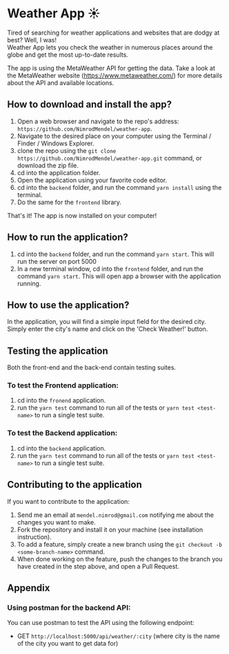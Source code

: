 # Weather App ☀️
  
Tired of searching for weather applications and websites that are dodgy at best? Well, I was!  
Weather App lets you check the weather in numerous places around the globe and get the most up-to-date results.  

The app is using the MetaWeather API for getting the data. Take a look at the MetaWeather website (https://www.metaweather.com/) for more details about the API 
and available locations.

## How to download and install the app?
1. Open a web browser and navigate to the repo's address: `https://github.com/NimrodMendel/weather-app`.
2. Navigate to the desired place on your computer using the Terminal / Finder / Windows Explorer.
3. clone the repo using the `git clone https://github.com/NimrodMendel/weather-app.git` command, or download the zip file.
4. cd into the application folder.
5. Open the application using your favorite code editor.
6. cd into the `backend` folder, and run the command `yarn install` using the terminal.
7. Do the same for the `frontend` library.

That's it! The app is now installed on your computer!


## How to run the application?

1. cd into the `backend` folder, and run the command `yarn start`. This will run the server on port 5000
2. In a new terminal window, cd into the `frontend` folder, and run the command `yarn start`. This will open app a browser with the application running.

## How to use the application?

In the application, you will find a simple input field for the desired city. Simply enter the city's name and click on the 'Check Weather!' button.


## Testing the application
Both the front-end and the back-end contain testing suites. 

### To test the Frontend application:
1. cd into the `fronend` application.
2. run the `yarn test` command to run all of the tests or `yarn test <test-name>` to run a single test suite.


### To test the Backend application:
1. cd into the `backend` application.
2. run the `yarn test` command to run all of the tests or `yarn test <test-name>` to run a single test suite.

## Contributing to the application
If you want to contribute to the application:

1. Send me an email at `mendel.nimrod@gmail.com` notifying me about the changes you want to make.
2. Fork the repository and install it on your machine (see installation instruction).
3. To add a feature, simply create a new branch using the `git checkout -b <some-branch-name>` command.
4. When done working on the feature, push the changes to the branch you have created in the step above, and open a Pull Request.


## Appendix

### Using postman for the backend API:
You can use postman to test the API using the following endpoint:  

* GET `http://localhost:5000/api/weather/:city` (where city is the name of the city you want to get data for)
